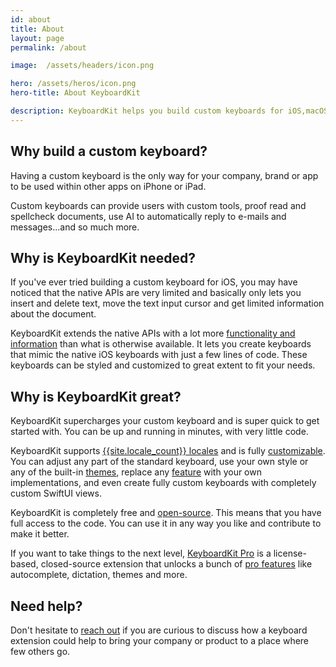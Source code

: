 ```yaml
---
id: about
title: About
layout: page
permalink: /about

image:  /assets/headers/icon.png

hero: /assets/heros/icon.png
hero-title: About KeyboardKit

description: KeyboardKit helps you build custom keyboards for iOS,macOS, tvOS and watchOS, using native technologies like Swift and SwiftUI.
---
```


## Why build a custom keyboard?

Having a custom keyboard is the only way for your company, brand or app to be used within other apps on iPhone or iPad.

Custom keyboards can provide users with custom tools, proof read and spellcheck documents, use AI to automatically reply to e-mails and messages...and so much more.


## Why is KeyboardKit needed?

If you've ever tried building a custom keyboard for iOS, you may have noticed that the native APIs are very limited and basically only lets you insert and delete text, move the text input cursor and get limited information about the document. 

KeyboardKit extends the native APIs with a lot more [functionality and information](/features) than what is otherwise available. It lets you create keyboards that mimic the native iOS keyboards with just a few lines of code. These keyboards can be styled and customized to great extent to fit your needs. 


## Why is KeyboardKit great?

KeyboardKit supercharges your custom keyboard and is super quick to get started with. You can be up and running in minutes, with very little code.

KeyboardKit supports [{{site.locale_count}} locales](/locales) and is fully [customizable](/customization). You can adjust any part of the standard keyboard, use your own style or any of the built-in [themes](/themes), replace any [feature](/features) with your own implementations, and even create fully custom keyboards with completely custom SwiftUI views.

KeyboardKit is completely free and [open-source](/open-source). This means that you have full access to the code. You can use it in any way you like and contribute to make it better.

If you want to take things to the next level, [KeyboardKit Pro](/pro) is a license-based, closed-source extension that unlocks a bunch of [pro features](/pro) like autocomplete, dictation, themes and more.


## Need help?

Don't hesitate to [reach out](mailto:{{site.email}}) if you are curious to discuss how a keyboard extension could help to bring your company or product to a place where few others go.